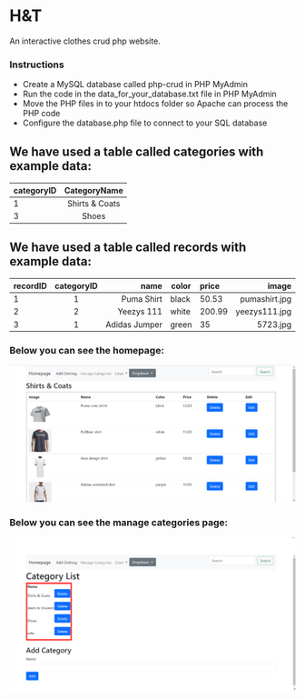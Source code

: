 # H&T
An interactive clothes crud php website.
### Instructions
* Create a MySQL database called php-crud in PHP MyAdmin
* Run the code in the data_for_your_database.txt file in PHP MyAdmin
* Move the PHP files in to your htdocs folder so Apache can process the PHP code
* Configure the database.php file to connect to your SQL database


## We have used a table called categories with example data:
| categoryID   | CategoryName   |       
| -------------|:-------------: | 
| 1            | Shirts & Coats | 
| 3            | Shoes          |  


## We have used a table called records with example data:
| recordID | categoryID    | name            | color    | price    | image           |
| ---------|:-------------:| ---------------:| -------- |:---------| ---------------:|
| 1        | 1             | Puma Shirt      | black    | 50.53    | pumashirt.jpg   |
| 2        | 2             | Yeezys 111      | white    | 200.99   |   yeezys111.jpg |
| 3        | 1             | Adidas Jumper   | green    | 35       |    5723.jpg     |

### Below you can see the homepage:
![Alt text](https://github.com/JohnTayag/john_tayag_ca2/blob/main/images/homepage.png)

### Below you can see the manage categories page:
![Alt text](https://github.com/JohnTayag/john_tayag_ca2/blob/main/images/categoryList.png)



